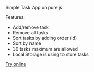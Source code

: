 <p>Simple Task App on pure js</p>
<p>Features:
    <ul>
        <li>Add/remove task</li>
        <li>Remove all tasks</li>
        <li>Sort tasks by adding order (id)</li>
        <li>Sort by name</li>
        <li>30 tasks maximum are allowed</li>
        <li>Local Storage is using to store tasks</li>
    </ul>
</p>
<p><a href="https://ganolmc.github.io/Task-App/">Try online</a></p>
